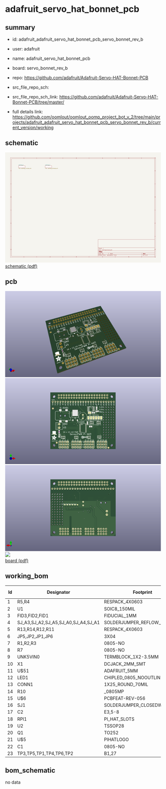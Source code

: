 # adafruit_servo_hat_bonnet_pcb
 
## summary 
* id: adafruit_adafruit_servo_hat_bonnet_pcb_servo_bonnet_rev_b
* user: adafruit
* name: adafruit_servo_hat_bonnet_pcb
* board: servo_bonnet_rev_b
* repo: https://github.com/adafruit/Adafruit-Servo-HAT-Bonnet-PCB



* src_file_repo_sch: 
* src_file_repo_sch_link: https://github.com/adafruit/Adafruit-Servo-HAT-Bonnet-PCB/tree/master/
* full details link: https://github.com/oomlout/oomlout_oomp_project_bot_v_2/tree/main/projects/adafruit_adafruit_servo_hat_bonnet_pcb_servo_bonnet_rev_b/current_version/working  

## schematic  
![](working_schematic_600.png)  
[schematic (pdf)](working_schematic.pdf)  

## pcb  
![](working_3d_600.png) 
![](working_3d_front_600.png)  
![](working_3d_back_600.png)  
![](working_600.png)  
[board (pdf)](working.pdf)  

## working_bom
| Id | Designator | Footprint | Quantity | Designation | Supplier and ref |  | None | 
| --- | --- | --- | --- | --- | --- | --- | --- | 
| 1 | R5,R4 | RESPACK_4X0603 | 2 | 10K |  |  | [''] | 
| 2 | U1 | SOIC8_150MIL | 1 | CAT24C32 |  |  | [''] | 
| 3 | FID3,FID2,FID1 | FIDUCIAL_1MM | 3 | FIDUCIAL" |  |  | [''] | 
| 4 | SJ_A3,SJ_A2,SJ_A5,SJ_A0,SJ_A4,SJ_A1 | SOLDERJUMPER_REFLOW_NOPASTE | 6 |  |  |  | [''] | 
| 5 | R13,R14,R12,R11 | RESPACK_4X0603 | 4 | 220 |  |  | [''] | 
| 6 | JP5,JP2,JP1,JP6 | 3X04 | 4 |  |  |  | [''] | 
| 7 | R1,R2,R3 | 0805-NO | 3 | 3.9K |  |  | [''] | 
| 8 | R7 | 0805-NO | 1 | 10K |  |  | [''] | 
| 9 | UNK5VIN0 | TERMBLOCK_1X2-3.5MM | 1 | 3.5mm term |  |  | [''] | 
| 10 | X1 | DCJACK_2MM_SMT | 1 | 2.1mm SMT |  |  | [''] | 
| 11 | U$51 | ADAFRUIT_5MM | 1 |  |  |  | [''] | 
| 12 | LED1 | CHIPLED_0805_NOOUTLINE | 1 | GREEN |  |  | [''] | 
| 13 | CONN1 | 1X25_ROUND_70MIL | 1 | HEADER-1X25 |  |  | [''] | 
| 14 | R10 | _0805MP | 1 | 470 |  |  | [''] | 
| 15 | U$6 | PCBFEAT-REV-056 | 1 |  |  |  | [''] | 
| 16 | SJ1 | SOLDERJUMPER_CLOSEDWIRE | 1 | WP |  |  | [''] | 
| 17 | C2 | E3,5-8 | 1 |  |  |  | [''] | 
| 18 | RPI1 | PI_HAT_SLOTS | 1 | RASPBERRYPI_BPLUS_HATSLOTS |  |  | [''] | 
| 19 | U2 | TSSOP28 | 1 | PCA9685 |  |  | [''] | 
| 20 | Q1 | TO252 | 1 | AOD417 |  |  | [''] | 
| 21 | U$5 | PIHATLOGO | 1 |  |  |  | [''] | 
| 22 | C1 | 0805-NO | 1 | 10uF |  |  | [''] | 
| 23 | TP3,TP5,TP1,TP4,TP6,TP2 | B1,27 | 6 | TPB1,27 |  |  | [''] | 


## bom_schematic
no data


